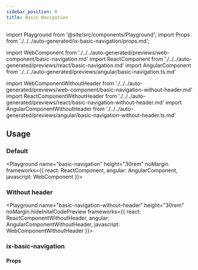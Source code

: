 ```yaml
---
sidebar_position: 0
title: Basic Navigation
---
```


import Playground from '@site/src/components/Playground';
import Props from './../../auto-generated/ix-basic-navigation/props.md';

import WebComponent from './../../auto-generated/previews/web-component/basic-navigation.md'
import ReactComponent from './../../auto-generated/previews/react/basic-navigation.md'
import AngularComponent from './../../auto-generated/previews/angular/basic-navigation.ts.md'

import WebComponentWithoutHeader from './../../auto-generated/previews/web-component/basic-navigation-without-header.md'
import ReactComponentWithoutHeader from './../../auto-generated/previews/react/basic-navigation-without-header.md'
import AngularComponentWithoutHeader from './../../auto-generated/previews/angular/basic-navigation-without-header.ts.md'

## Usage

### Default

<Playground
name="basic-navigation" height="30rem" noMargin
frameworks={{
  react: ReactComponent,
  angular: AngularComponent,
  javascript: WebComponent
}}></Playground>

### Without header

<Playground
name="basic-navigation-without-header" height="30rem" noMargin
hideInitalCodePreview
frameworks={{
  react: ReactComponentWithoutHeader,
  angular: AngularComponentWithoutHeader,
  javascript: WebComponentWithoutHeader
}}></Playground>

### ix-basic-navigation

#### Props

<Props />
